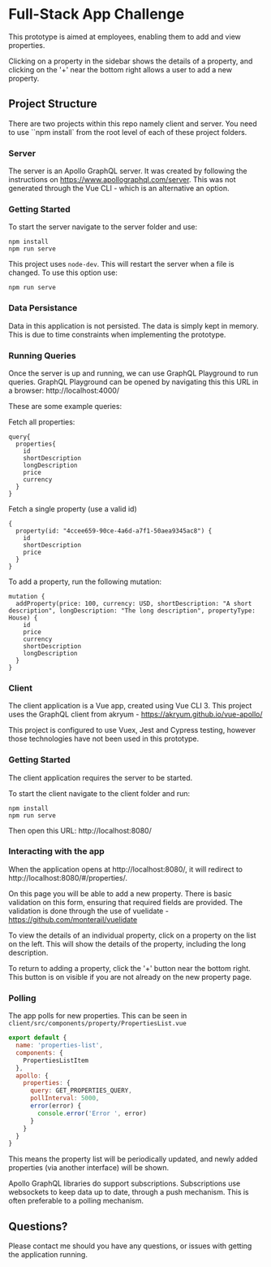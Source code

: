 # Full-Stack App Challenge

This prototype is aimed at employees, enabling them to add and view properties.

Clicking on a property in the sidebar shows the details of a property, and clicking on the '+' near the bottom right allows a user to add a new property.

## Project Structure

There are two projects within this repo namely client and server. You need to use ``npm install` from the root level of each of these project folders.

### Server

The server is an Apollo GraphQL server. It was created by following the instructions on https://www.apollographql.com/server. This was not generated through the Vue CLI - which is an alternative an option.

### Getting Started

To start the server navigate to the server folder and use:

```
npm install
npm run serve
```

This project uses `node-dev`. This will restart the server when a file is changed. To use this option use:

```
npm run serve
```

### Data Persistance

Data in this application is not persisted. The data is simply kept in memory. This is due to time constraints when implementing the prototype.

### Running Queries

Once the server is up and running, we can use GraphQL Playground to run queries. GraphQL Playground can be opened by navigating this this URL in a browser: http://localhost:4000/

These are some example queries:

Fetch all properties:

```
query{
  properties{
    id
    shortDescription
    longDescription
    price
    currency
  }
}
```

Fetch a single property (use a valid id)

```
{
  property(id: "4ccee659-90ce-4a6d-a7f1-50aea9345ac8") {
    id
    shortDescription
    price
  }
}
```

To add a property, run the following mutation:

```
mutation {
  addProperty(price: 100, currency: USD, shortDescription: "A short description", longDescription: "The long description", propertyType: House) {
    id
    price
    currency
    shortDescription
    longDescription
  }
}
```

### Client

The client application is a Vue app, created using Vue CLI 3. This project uses the GraphQL client from akryum - https://akryum.github.io/vue-apollo/

This project is configured to use Vuex, Jest and Cypress testing, however those technologies have not been used in this prototype.

### Getting Started

The client application requires the server to be started.

To start the client navigate to the client folder and run:

```
npm install
npm run serve
```

Then open this URL: http://localhost:8080/

### Interacting with the app

When the application opens at http://localhost:8080/, it will redirect to http://localhost:8080/#/properties/.

On this page you will be able to add a new property. There is basic validation on this form, ensuring that required fields are provided. The validation is done through the use of vuelidate - https://github.com/monterail/vuelidate

To view the details of an individual property, click on a property on the list on the left. This will show the details of the property, including the long description.

To return to adding a property, click the '+' button near the bottom right. This button is on visible if you are not already on the new property page.

### Polling

The app polls for new properties. This can be seen in `client/src/components/property/PropertiesList.vue`

```JavaScript
export default {
  name: 'properties-list',
  components: {
    PropertiesListItem
  },
  apollo: {
    properties: {
      query: GET_PROPERTIES_QUERY,
      pollInterval: 5000,
      error(error) {
        console.error('Error ', error)
      }
    }
  }
}
```

This means the property list will be periodically updated, and newly added properties (via another interface) will be shown.

Apollo GraphQL libraries do support subscriptions. Subscriptions use websockets to keep data up to date, through a push mechanism. This is often preferable to a polling mechanism.

## Questions?

Please contact me should you have any questions, or issues with getting the application running.
